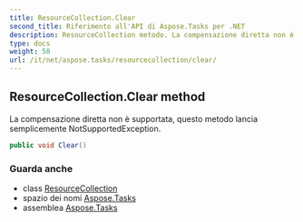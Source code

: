 ```yaml
---
title: ResourceCollection.Clear
second_title: Riferimento all'API di Aspose.Tasks per .NET
description: ResourceCollection metodo. La compensazione diretta non è supportata questo metodo lancia semplicemente NotSupportedException.
type: docs
weight: 50
url: /it/net/aspose.tasks/resourcecollection/clear/
---
```

## ResourceCollection.Clear method

La compensazione diretta non è supportata, questo metodo lancia semplicemente NotSupportedException.

```csharp
public void Clear()
```

### Guarda anche

* class [ResourceCollection](../)
* spazio dei nomi [Aspose.Tasks](../../resourcecollection/)
* assemblea [Aspose.Tasks](../../../)


